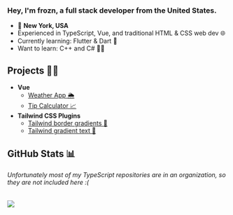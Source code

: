 ### Hey, I'm frozn, a full stack developer from the United States.

* 📍 **New York, USA**
* Experienced in TypeScript, Vue, and traditional HTML & CSS web dev 🌐
* Currently learning: Flutter & Dart 🎯
* Want to learn: C++ and C# 👨‍💻

## Projects 👷‍♂️

* **Vue**
  * [Weather App 🌦️](https://github.com/Frozn0014/weather-app)
  * [Tip Calculator 📈](https://github.com/Frozn0014/tip-calculator)
* **Tailwind CSS Plugins**
  * [Tailwind border gradients 💨](https://github.com/Frozn0014/tailwind-border-gradients)
  * [Tailwind gradient text 💨](https://github.com/Frozn0014/tailwindcss-gradient-text)

## GitHub Stats 📊
###### Unfortunately most of my TypeScript repositories are in an organization, so they are not included here :(

![](https://readme-stats-amber-eight.vercel.app/api/top-langs?username=Frozn0014&langs_count=8&hide=cmake&theme=transparent&layout=donut-vertical)
